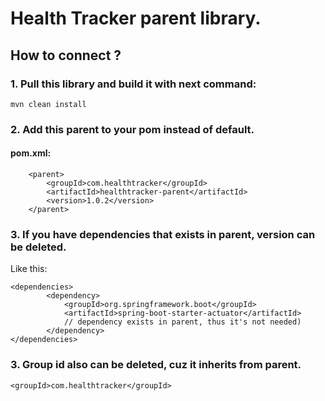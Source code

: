 # Health Tracker parent library.
## How to connect ?
### 1. Pull this library and build it with next command:

`mvn clean install`
### 2. Add this parent to your pom instead of default.
#### pom.xml:
```
    <parent>
        <groupId>com.healthtracker</groupId>
        <artifactId>healthtracker-parent</artifactId>
        <version>1.0.2</version>
    </parent>
```
### 3. If you have dependencies that exists in parent, version can be deleted.
Like this:
```
<dependencies>
        <dependency>
            <groupId>org.springframework.boot</groupId>
            <artifactId>spring-boot-starter-actuator</artifactId>
            // dependency exists in parent, thus it's not needed)
        </dependency>
</dependencies>
```
### 3. Group id also can be deleted, cuz it inherits from parent.
`<groupId>com.healthtracker</groupId>`
